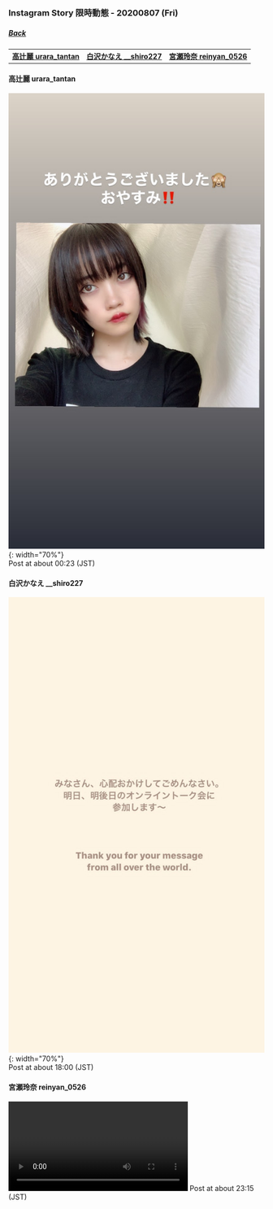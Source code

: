 ### Instagram Story 限時動態 - 20200807 (Fri)
##### [Back](../IGstory_List.md)

<table>
<tr>
<th><a href="#urara_tantan">高辻麗 urara_tantan</a></th>
<th><a href="#__shiro227">白沢かなえ __shiro227</a></th>
<th><a href="#reinyan_0526">宮瀬玲奈 reinyan_0526</a></th>
</tr>
</table>

<a name="urara_tantan"></a>
#### 高辻麗 urara_tantan

![20200807_urara_tantan_1](../../../../Album/Instagram/IGstory/August2020/20200807/20200807_urara_tantan_1.jpg){: width="70%"}  
Post at about 00:23 (JST)  

<a name="__shiro227"></a>
#### 白沢かなえ __shiro227

![20200807___shiro227_1](../../../../Album/Instagram/IGstory/August2020/20200807/20200807___shiro227_1.jpg){: width="70%"}  
Post at about 18:00 (JST)  

<a name="reinyan_0526"></a>
#### 宮瀬玲奈 reinyan_0526

<video width="70%" height="70%" controls>
  <source src="../../../../Album/Instagram/IGstory/August2020/20200807/20200807_reinyan_0526_1.mp4" type="video/mp4">
</video>
Post at about 23:15 (JST)  
